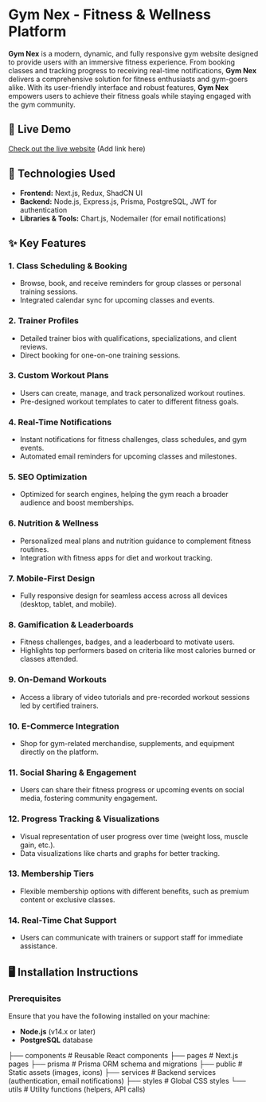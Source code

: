 # Gym Nex - Fitness & Wellness Platform

**Gym Nex** is a modern, dynamic, and fully responsive gym website designed to provide users with an immersive fitness experience. From booking classes and tracking progress to receiving real-time notifications, **Gym Nex** delivers a comprehensive solution for fitness enthusiasts and gym-goers alike. With its user-friendly interface and robust features, **Gym Nex** empowers users to achieve their fitness goals while staying engaged with the gym community.

## 🚀 **Live Demo**  
[Check out the live website](#) (Add link here)

## 📂 **Technologies Used**
- **Frontend:** Next.js, Redux, ShadCN UI
- **Backend:** Node.js, Express.js, Prisma, PostgreSQL, JWT for authentication
- **Libraries & Tools:** Chart.js, Nodemailer (for email notifications)

## ✨ **Key Features**

### 1. **Class Scheduling & Booking**
   - Browse, book, and receive reminders for group classes or personal training sessions.
   - Integrated calendar sync for upcoming classes and events.

### 2. **Trainer Profiles**
   - Detailed trainer bios with qualifications, specializations, and client reviews.
   - Direct booking for one-on-one training sessions.

### 3. **Custom Workout Plans**
   - Users can create, manage, and track personalized workout routines.
   - Pre-designed workout templates to cater to different fitness goals.

### 4. **Real-Time Notifications**
   - Instant notifications for fitness challenges, class schedules, and gym events.
   - Automated email reminders for upcoming classes and milestones.

### 5. **SEO Optimization**
   - Optimized for search engines, helping the gym reach a broader audience and boost memberships.

### 6. **Nutrition & Wellness**
   - Personalized meal plans and nutrition guidance to complement fitness routines.
   - Integration with fitness apps for diet and workout tracking.

### 7. **Mobile-First Design**
   - Fully responsive design for seamless access across all devices (desktop, tablet, and mobile).

### 8. **Gamification & Leaderboards**
   - Fitness challenges, badges, and a leaderboard to motivate users.
   - Highlights top performers based on criteria like most calories burned or classes attended.

### 9. **On-Demand Workouts**
   - Access a library of video tutorials and pre-recorded workout sessions led by certified trainers.

### 10. **E-Commerce Integration**
   - Shop for gym-related merchandise, supplements, and equipment directly on the platform.

### 11. **Social Sharing & Engagement**
   - Users can share their fitness progress or upcoming events on social media, fostering community engagement.

### 12. **Progress Tracking & Visualizations**
   - Visual representation of user progress over time (weight loss, muscle gain, etc.).
   - Data visualizations like charts and graphs for better tracking.

### 13. **Membership Tiers**
   - Flexible membership options with different benefits, such as premium content or exclusive classes.

### 14. **Real-Time Chat Support**
   - Users can communicate with trainers or support staff for immediate assistance.

## 🖥️ **Installation Instructions**

### Prerequisites
Ensure that you have the following installed on your machine:
- **Node.js** (v14.x or later)
- **PostgreSQL** database

├── components      # Reusable React components
├── pages           # Next.js pages
├── prisma          # Prisma ORM schema and migrations
├── public          # Static assets (images, icons)
├── services        # Backend services (authentication, email notifications)
├── styles          # Global CSS styles
└── utils           # Utility functions (helpers, API calls)




